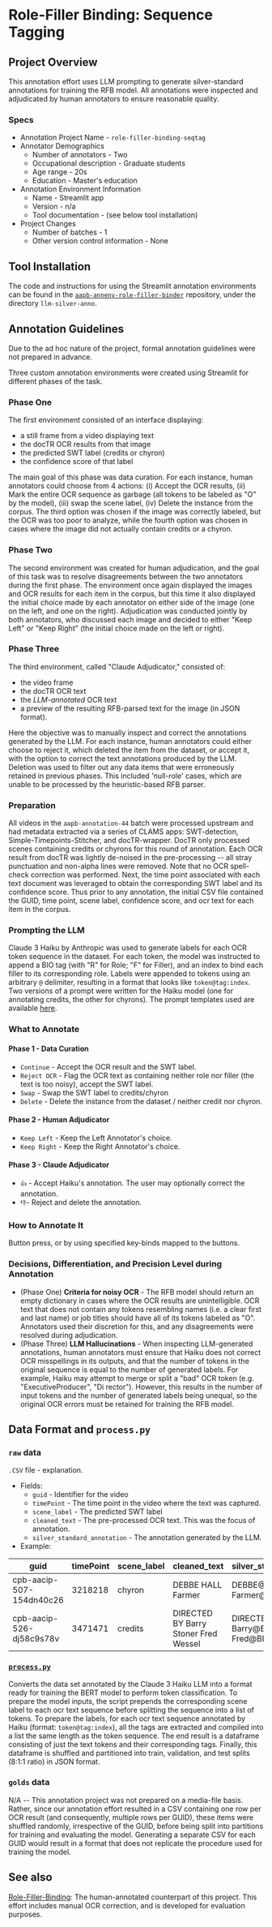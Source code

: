 # Role-Filler Binding: Sequence Tagging

## Project Overview
This annotation effort uses LLM prompting to generate silver-standard annotations for training
the RFB model. All annotations were inspected and adjudicated by human annotators to ensure reasonable quality.

### Specs
* Annotation Project Name - `role-filler-binding-seqtag`
* Annotator Demographics
    * Number of annotators - Two
    * Occupational description - Graduate students
    * Age range - 20s
    * Education - Master's education
* Annotation Environment Information
    * Name - Streamlit app
    * Version - n/a
    * Tool documentation - (see below tool installation)
* Project Changes
    * Number of batches - 1
    * Other version control information - None

## Tool Installation

The code and instructions for using the Streamlit annotation environments can be found in the [`aapb-annenv-role-filler-binder`](https://github.com/clamsproject/aapb-annenv-role-filler-binder) repository, under the directory `llm-silver-anno`.
  
## Annotation Guidelines
Due to the ad hoc nature of the project, formal annotation guidelines were not prepared in advance. 

Three custom annotation environments were created using Streamlit for different phases of the task.

### Phase One
The first environment consisted of an interface displaying:
* a still frame from a video displaying text
* the docTR OCR results from that image
* the predicted SWT label (credits or chyron)
* the confidence score of that label

The main goal of this phase was data curation. For each instance, human annotators could choose from 4 actions:
(i) Accept the OCR results, (ii) Mark the entire OCR sequence as garbage (all tokens to be labeled as "O" by the model), (iii) swap the
scene label, (iv) Delete the instance from the corpus. The third option was chosen if the image was correctly labeled, 
but the OCR was too poor to analyze, while the fourth option was chosen in cases where the image did not actually
contain credits or a chyron.

### Phase Two

The second environment was created for human adjudication, and the goal of this task was to resolve disagreements between the two annotators during the first phase. 
The environment once again displayed the images and OCR results for each item in the corpus, but this time it also displayed the initial choice made by each annotator on either side of the image
(one on the left, and one on the right). Adjudication was conducted jointly by both annotators, who discussed 
each image and decided to either "Keep Left" or "Keep Right" (the initial choice made on the left or right).

### Phase Three

The third environment, called "Claude Adjudicator," consisted of:
* the video frame
* the docTR OCR text
* the *LLM-annotated* OCR text
* a preview of the resulting RFB-parsed text for the image (in JSON format).

Here the objective was to manually inspect and correct the annotations generated by the LLM. For each instance, human annotators could
either choose to reject it, which deleted the item from the dataset, or accept it, with the option to correct the text annotations
produced by the LLM. Deletion was used to filter out any data items that were erroneously retained in previous phases. 
This included 'null-role' cases, which are unable to be processed by the heuristic-based RFB parser.

### Preparation
All videos in the `aapb-annotation-44` batch were processed upstream and had metadata extracted via a series of CLAMS apps: 
SWT-detection, Simple-Timepoints-Stitcher, and docTR-wrapper. DocTR only processed scenes containing credits or chyrons
for this round of annotation. Each OCR result from docTR was lightly de-noised in the pre-processing --
all stray punctuation and non-alpha lines were removed. Note that no OCR spell-check correction was performed. Next, the
time point associated with each text document was leveraged to obtain the corresponding SWT label and its confidence score.
Thus prior to any annotation, the initial CSV file contained the GUID, time point, scene label, confidence score, and 
ocr text for each item in the corpus.

### Prompting the LLM

Claude 3 Haiku by Anthropic was used to generate labels for each OCR token sequence in the dataset.
For each token, the model was instructed to append a BIO tag (with "R" for Role; "F" for Filler), and an index to bind each filler to its corresponding role.
Labels were appended to tokens using an arbitrary `@` delimiter, resulting in a format that looks like `token@tag:index`.
Two versions of a prompt were written for the Haiku model (one for annotating credits, the other for chyrons). The prompt templates
used are available [here](prompt_templates.txt).

### What to Annotate

#### Phase 1 - Data Curation
* `Continue` - Accept the OCR result and the SWT label.
* `Reject OCR` - Flag the OCR text as containing neither role nor filler (the text is too noisy), accept the SWT label.
* `Swap` - Swap the SWT label to credits/chyron
* `Delete` - Delete the instance from the dataset / neither credit nor chyron.

#### Phase 2 - Human Adjudicator
* `Keep Left` - Keep the Left Annotator's choice.
* `Keep Right` - Keep the Right Annotator's choice.

#### Phase 3 - Claude Adjudicator
* `👍` - Accept Haiku's annotation. The user may optionally correct the annotation.
* `👎`- Reject and delete the annotation.

### How to Annotate It
Button press, or by using specified key-binds mapped to the buttons.

### Decisions, Differentiation, and Precision Level during Annotation
- (Phase One) **Criteria for noisy OCR** - The RFB model should return an empty dictionary in cases where the OCR results are unintelligible. OCR text that does not contain any tokens resembling names (i.e. a clear first and last name) or job titles should have all of its tokens labeled as "O". Annotators used their discretion for this, and any disagreements were resolved during adjudication.
- (Phase Three) **LLM Hallucinations** - When inspecting LLM-generated annotations, human annotators must ensure that Haiku does not correct OCR misspellings in its outputs, and that the number of tokens in the original sequence is equal to the number of generated labels. For example, Haiku may attempt to merge or split a "bad" OCR token (e.g. "ExecutiveProducer", "Di rector"). However, this results in the number of input tokens and the number of generated labels being unequal, so the original OCR errors must be retained for training the RFB model.

## Data Format and `process.py`

### `raw` data
`.CSV` file - explanation.
* Fields:
    * `guid` - Identifier for the video
    * `timePoint` - The time point in the video where the text was captured.
    * `scene_label` - The predicted SWT label
    * `cleaned_text` - The pre-processed OCR text. This was the focus of annotation.
    * `silver_standard_annotation` - The annotation generated by the LLM.
* Example:

| guid                     | timePoint | scene_label | cleaned_text                         | silver_standard_annotation                                         |
|--------------------------|-----------|-------------|--------------------------------------|--------------------------------------------------------------------|
| cpb-aacip-507-154dn40c26 | 3218218   | chyron      | DEBBE HALL Farmer                    | DEBBE@BF:1 HALL@IF:1 Farmer@BR:1                                   |
| cpb-aacip-526-dj58c9s78v | 3471471   | credits     | DIRECTED BY Barry Stoner Fred Wessel | DIRECTED@BR:1 BY@IR:1 Barry@BF:1 Stoner@IF:1 Fred@BF:1 Wessel@IF:1 |

### [`process.py`](process.py)
Converts the data set annotated by the Claude 3 Haiku LLM into a format ready for training the BERT model to perform token classification. To prepare the model inputs, 
the script prepends the corresponding scene label to each ocr text sequence before splitting the sequence into a list of tokens.
To prepare the labels, for each ocr text sequence annotated by Haiku (format: `token@tag:index`), all the tags are
extracted and compiled into a list the same length as the token sequence. The end result is a dataframe consisting of just the text tokens
and their corresponding tags. Finally, this dataframe is shuffled and partitioned into train, validation, and test splits
(8:1:1 ratio) in JSON format.

### `golds` data
N/A -- This annotation project was not prepared on a media-file basis. Rather, since our annotation effort resulted in a
CSV containing one row per OCR result (and consequently, multiple rows per GUID), these items were shuffled randomly, irrespective of the GUID,
before being split into partitions for training and evaluating the model. Generating a separate CSV for each GUID would 
result in a format that does not replicate the procedure used for training the model.

## See also
[Role-Filler-Binding](https://github.com/clamsproject/aapb-annotations/tree/main/role-filler-binding): 
The human-annotated counterpart of this project. This effort includes manual OCR correction, and is developed for evaluation purposes.
